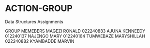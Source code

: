 # ACTION-GROUP
Data Structures Assignments

GROUP MEMEBERS
MAGEZI RONALD 022240883
AJUNA KENNEEDY 012240137
NAJENGO MARY  012240164
TUMWEBAZE MARYSHILLAH 022240882
KYAMBADDE MARVIN 
